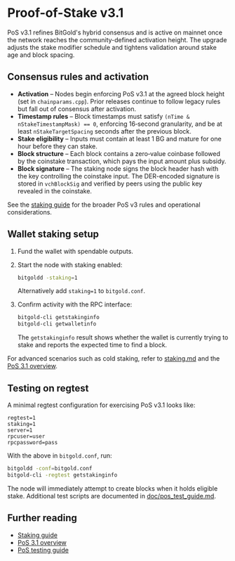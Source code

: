 # Proof-of-Stake v3.1

PoS v3.1 refines BitGold's hybrid consensus and is active on mainnet once the
network reaches the community-defined activation height. The upgrade adjusts the
stake modifier schedule and tightens validation around stake age and block
spacing.

## Consensus rules and activation

- **Activation** – Nodes begin enforcing PoS v3.1 at the agreed block height
   (set in `chainparams.cpp`). Prior releases continue to follow legacy rules
   but fall out of consensus after activation.
- **Timestamp rules** – Block timestamps must satisfy `(nTime & nStakeTimestampMask) == 0`,
   enforcing 16‑second granularity, and be at least `nStakeTargetSpacing`
   seconds after the previous block.
- **Stake eligibility** – Inputs must contain at least 1&nbsp;BG and mature for one
   hour before they can stake.
- **Block structure** – Each block contains a zero‑value coinbase followed by the
  coinstake transaction, which pays the input amount plus subsidy.
- **Block signature** – The staking node signs the block header hash with the key
  controlling the coinstake input. The DER-encoded signature is stored in
  `vchBlockSig` and verified by peers using the public key revealed in the
  coinstake.

See the [staking guide](staking.md) for the broader PoS v3 rules and operational
considerations.

## Wallet staking setup

1. Fund the wallet with spendable outputs.
2. Start the node with staking enabled:

   ```bash
   bitgoldd -staking=1
   ```

   Alternatively add `staking=1` to `bitgold.conf`.
3. Confirm activity with the RPC interface:

   ```bash
   bitgold-cli getstakinginfo
   bitgold-cli getwalletinfo
   ```

   The `getstakinginfo` result shows whether the wallet is currently trying to
   stake and reports the expected time to find a block.

For advanced scenarios such as cold staking, refer to [staking.md](staking.md)
 and the [PoS 3.1 overview](pos3.1-overview.md).

## Testing on regtest

A minimal regtest configuration for exercising PoS v3.1 looks like:

```
regtest=1
staking=1
server=1
rpcuser=user
rpcpassword=pass
```

With the above in `bitgold.conf`, run:

```bash
bitgoldd -conf=bitgold.conf
bitgold-cli -regtest getstakinginfo
```

The node will immediately attempt to create blocks when it holds eligible
stake. Additional test scripts are documented in
[doc/pos_test_guide.md](pos_test_guide.md).

## Further reading

- [Staking guide](staking.md)
- [PoS 3.1 overview](pos3.1-overview.md)
- [PoS testing guide](pos_test_guide.md)

